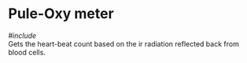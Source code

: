 # Pule-Oxy meter
*#include*<br>
Gets the heart-beat count based on the ir radiation reflected back from blood cells.
